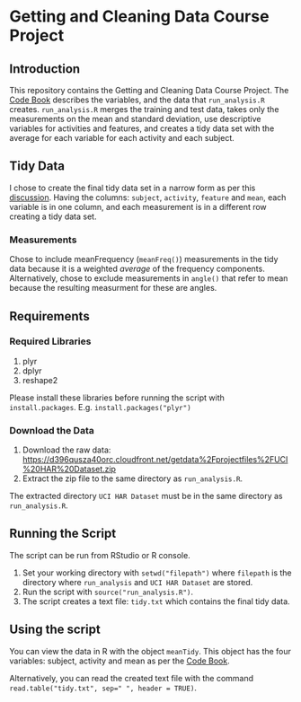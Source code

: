 # Getting and Cleaning Data Course Project

## Introduction

This repository contains the Getting and Cleaning Data Course Project. The [Code Book](./CodeBook.md) describes 
the variables, and the data that `run_analysis.R` creates. `run_analysis.R` merges the training and test data, takes only 
the measurements on the mean and standard deviation, use descriptive variables for activities and features, and creates a
tidy data set with the average for each variable for each activity and each subject. 

## Tidy Data

I chose to create the final tidy data set in a narrow form as per this [discussion](https://class.coursera.org/getdata-031/forum/thread?thread_id=113). 
Having the columns: `subject`, `activity`, `feature` and `mean`, each variable is in one column, and each measurement is in a different row creating a tidy data set. 

### Measurements
Chose to include meanFrequency (`meanFreq()`) measurements in the tidy data because it is a weighted *average* of the frequency components. 
Alternatively, chose to exclude measurements in `angle()` that refer to mean because the resulting measurment for these are angles. 

## Requirements

### Required Libraries
1. plyr
2. dplyr
3. reshape2

Please install these libraries before running the script with `install.packages`. E.g. `install.packages("plyr")`

### Download the Data
1. Download the raw data: https://d396qusza40orc.cloudfront.net/getdata%2Fprojectfiles%2FUCI%20HAR%20Dataset.zip
2. Extract the zip file to the same directory as `run_analysis.R`. 

The extracted directory `UCI HAR Dataset` must be in the same directory as `run_analysis.R`. 

## Running the Script
The script can be run from RStudio or R console. 

1. Set your working directory with `setwd("filepath")` where `filepath` is the directory where `run_analysis` 
   and `UCI HAR Dataset` are stored. 
2. Run the script with `source("run_analysis.R")`.
3. The script creates a text file: `tidy.txt` which contains the final tidy data. 

## Using the script

You can view the data in R with the object `meanTidy`. This object has the four variables: subject, activity and mean 
as per the [Code Book](./CodeBook.md). 

Alternatively, you can read the created text file with the command `read.table("tidy.txt", sep=" ", header = TRUE)`.
